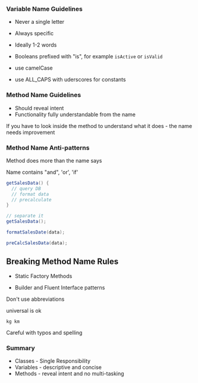 ### Variable Name Guidelines

* Never a single letter
* Always specific
* Ideally 1-2 words
* Booleans prefixed with "is", for example `isActive` or `isValid`

* use camelCase
* use ALL_CAPS with uderscores for constants



### Method Name Guidelines

* Should reveal intent
* Functionality fully understandable from the name

If you have to look inside the method to understand what it does - the name needs improvement



### Method Name Anti-patterns

Method does more than the name says

Name contains "and", 'or', 'if'



```java
getSalesData() {
  // query DB
  // format data
  // precalculate
}

// separate it
getSalesData();

formatSalesDate(data);

preCalcSalesData(data);
```



## Breaking Method Name Rules

* Static Factory Methods

* Builder and Fluent Interface patterns





Don't use abbreviations



universal is ok

```
kg km 
```

Careful with typos and spelling

### Summary

* Classes - Single Responsibility
* Variables - descriptive and concise
* Methods - reveal intent and no multi-tasking
